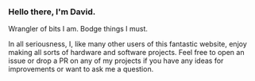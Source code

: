 ### Hello there, I'm David.
Wrangler of bits I am. Bodge things I must.

In all seriousness, I, like many other users of this fantastic website, enjoy making all sorts of hardware and software projects. Feel free to open an issue or drop a PR on any of my projects if you have any ideas for improvements or want to ask me a question.
